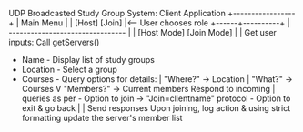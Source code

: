 UDP Broadcasted Study Group System:
                Client Application
                +-----------------+
                |   Main Menu     |
                |   [Host] [Join] |<-- User chooses role
                +------+----------+
                       |
          --------------------------------
          |                              |
     [Host Mode]                   [Join Mode]
          |                              |
  Get user inputs:             Call getServers()
  - Name                       - Display list of study groups
  - Location                   - Select a group
  - Courses                    - Query options for details:
     |                       "Where?" -> Location
     |                       "What?" -> Courses
     V                       "Members?" -> Current members
Respond to incoming              |
queries as per                - Option to join → "Join=clientname"
protocol                       - Option to exit & go back
          |                              |
     Send responses           Upon joining, log action &
     using strict formatting   update the server's member list
